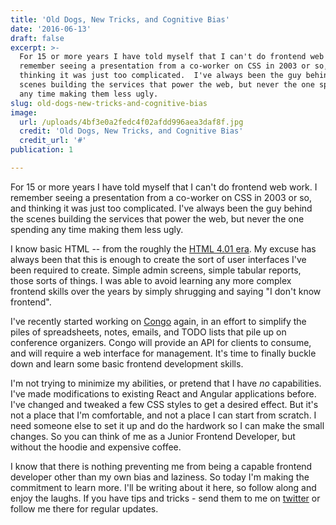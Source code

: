 ```yaml
---
title: 'Old Dogs, New Tricks, and Cognitive Bias'
date: '2016-06-13'
draft: false
excerpt: >-
  For 15 or more years I have told myself that I can't do frontend web work.  I
  remember seeing a presentation from a co-worker on CSS in 2003 or so, and
  thinking it was just too complicated.  I've always been the guy behind the
  scenes building the services that power the web, but never the one spending
  any time making them less ugly.
slug: old-dogs-new-tricks-and-cognitive-bias
image:
  url: /uploads/4bf3e0a2fedc4f02afdd996aea3daf8f.jpg
  credit: 'Old Dogs, New Tricks, and Cognitive Bias'
  credit_url: '#'
publication: 1

---
```


For 15 or more years I have told myself that I can't do frontend web work.  I remember seeing a presentation from a co-worker on CSS in 2003 or so, and thinking it was just too complicated.  I've always been the guy behind the scenes building the services that power the web, but never the one spending any time making them less ugly.<!--more-->

I know basic HTML -- from the roughly the [HTML 4.01 era](http://www.yourhtmlsource.com/starthere/historyofhtml.html). My excuse has always been that this is enough to create the sort of user interfaces I've been required to create.  Simple admin screens, simple tabular reports, those sorts of things.  I was able to avoid learning any more complex frontend skills over the years by simply shrugging and saying "I don't know frontend". 

I've recently started working on [Congo](https://github.com/gopheracademy/congo) again, in an effort to simplify the piles of spreadsheets, notes, emails, and TODO lists that pile up on conference organizers. Congo will provide an API for clients to consume, and will require a web interface for management. It's time to finally buckle down and learn some basic frontend development skills.

I'm not trying to minimize my abilities, or pretend that I have *no* capabilities. I've made modifications to existing React and Angular applications before. I've changed and tweaked a few CSS styles to get a desired effect. But it's not a place that I'm comfortable, and not a place I can start from scratch. I need someone else to set it up and do the hardwork so I can make the small changes. So you can think of me as a Junior Frontend Developer, but without the hoodie and expensive coffee. 

I know that there is nothing preventing me from being a capable frontend developer other than my own bias and laziness. So today I'm making the commitment to learn more. I'll be writing about it here, so follow along and enjoy the laughs. If you have tips and tricks - send them to me on [twitter](https://twitter.com/bketelsen) or follow me there for regular updates.

